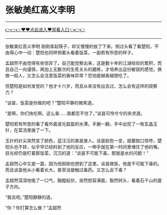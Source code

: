 # 张敏美红高义李明

<hr/> <a href="https://github.com/kjhudf/xccd/issues/1">👉👉👉♥♥点此进入♥观看入口👈👉👉</a><hr/>

张敏美红高义李明
刚刚拿起筷子，却又慢慢的放了下来。侧过头看了看楚阳，不由得心中一动：楚阳也同样侧着头看着饭菜，一副若有所思的样子。

孟超然不由觉得有些惊异了。自己能觉察出来，这是数十年的江湖经验的累积，而且自己一向谨慎，再加上无数次的生死关头的磨练，才培养出这份敏锐的感觉。换做一般人，又怎么会注意饭菜的香味异常？恐怕是越香越想吃了。

但楚阳是如何发觉的？他才十六岁，而且从来没有出去过，怎么会有这样的观察力？

“谈昙，饭菜是你做的吧？”楚阳平静的微笑道。

“是啊，你们快吃啊，这么香……我都忍不住了。”谈昙可怜兮兮的央求道。

楚阳若有所思的看了看外面波光盈盈的水潭。手腕一翻，手中出现了一枚玄晶玉针，在菜汤里拨了一下。

玉针的针尖突然变了颜色，蓝汪汪的甚是骇人。谈昙脸色一变，就要脱口惊呼。楚阳头也不转，似乎早已经料到了他的反应，一伸手就在第一时间里堵住了他的嘴。目光却仍是盯着那饭菜，沉沉的道：“谈昙不可能下毒，那就是水的问题！”

孟超然心中又是一震，因为他刚刚也想到了这里。谈昙做饭，他是不可能下毒的。而且谈昙他从小看着长大，甚至没接触过毒药。又怎么会下毒？

孟超然深深地吸了一口气，胸膛起伏，突然怒容满面，豁然转头，看着石千山的屋子方向。

“我去吧。”楚阳静静的道。

“你？你打算怎么做？”孟超然
